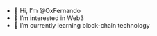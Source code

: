 - 👋 Hi, I’m @OxFernando
- 👀 I’m interested in Web3
- 🌱 I’m currently learning block-chain technology

<!---
OxFernando/OxFernando is a ✨ special ✨ repository because its `README.md` (this file) appears on your GitHub profile.
You can click the Preview link to take a look at your changes.
--->
